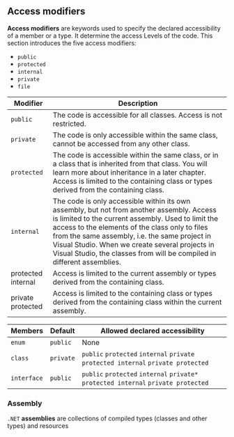 ## Access modifiers

**Access modifiers** are keywords used to specify the declared accessibility of a member or a type. It determine the access Levels of the code. This section introduces the five access modifiers:

- `public`
- `protected`
- `internal`
- `private`
- `file`

|Modifier|Description|
|-|-|
|`public`|	The code is accessible for all classes. Access is not restricted.|
|`private`|The code is only accessible within the same class, cannot be accessed from any other class.|
|`protected`|	The code is accessible within the same class, or in a class that is inherited from that class. You will learn more about inheritance in a later chapter. Access is limited to the containing class or types derived from the containing class.|
|`internal`|	The code is only accessible within its own assembly, but not from another assembly. Access is limited to the current assembly. Used to limit the access to the elements of the class only to files from the same assembly, i.e. the same project in Visual Studio. When we create several projects in Visual Studio, the classes from will be compiled in different assemblies.|
|protected internal| Access is limited to the current assembly or types derived from the containing class.|
|private protected|Access is limited to the containing class or types derived from the containing class within the current assembly.|

|Members|Default|Allowed declared accessibility|
|-|-|-|
|`enum`|`public`|None|
|`class`|`private`|`public` `protected` `internal` `private` `protected internal` `private protected`|
|`interface`|`public`|`public` `protected` `internal` `private*` `protected internal` `private protected`|

### Assembly
`.NET` **assemblies** are collections of compiled types (classes and other types) and resources


